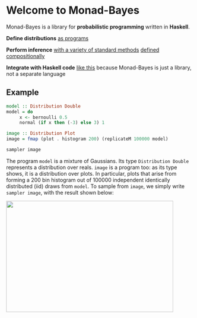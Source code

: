 # Welcome to Monad-Bayes

Monad-Bayes is a library for **probabilistic programming** written in **Haskell**.

**Define distributions** [as programs](../Introduction.html)

**Perform inference** [with a variety of standard methods](/tutorials.html) [defined compositionally](http://approximateinference.org/accepted/ScibiorGhahramani2016.pdf)

**Integrate with Haskell code** [like this](/examples.html) because Monad-Bayes is just a library, not a separate language

## Example

```haskell
model :: Distribution Double
model = do
     x <- bernoulli 0.5
     normal (if x then (-3) else 3) 1

image :: Distribution Plot
image = fmap (plot . histogram 200) (replicateM 100000 model)

sampler image
```

The program `model` is a mixture of Gaussians. Its type `Distribution Double` represents a distribution over reals. 
`image` is a program too: as its type shows, it is a distribution over plots. In particular, plots that arise from forming a 200 bin histogram out of 100000 independent identically distributed (iid) draws from `model`. 
To sample from `image`, we simply write `sampler image`, with the result shown below:


<img src="../images/plot.png" 
     width="450" 
     height="300" />